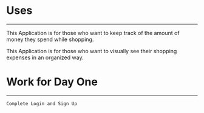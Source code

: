 # Uses
----------------------------------------------------------------

This Application is for those who want to keep track of the amount of money they spend while shopping.

This Application is for those who want to visually see their shopping expenses in an organized way.

# Work for Day One
----------------------------------------------------------------
    Complete Login and Sign Up 

